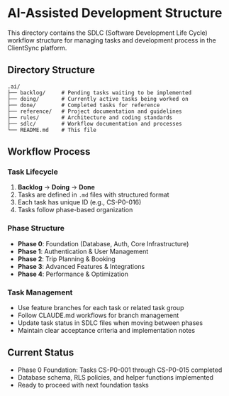 # AI-Assisted Development Structure

This directory contains the SDLC (Software Development Life Cycle) workflow structure for managing tasks and development process in the ClientSync platform.

## Directory Structure

```
.ai/
├── backlog/     # Pending tasks waiting to be implemented
├── doing/       # Currently active tasks being worked on
├── done/        # Completed tasks for reference
├── reference/   # Project documentation and guidelines
├── rules/       # Architecture and coding standards
├── sdlc/        # Workflow documentation and processes
└── README.md    # This file
```

## Workflow Process

### Task Lifecycle
1. **Backlog** → **Doing** → **Done**
2. Tasks are defined in `.md` files with structured format
3. Each task has unique ID (e.g., CS-P0-016)
4. Tasks follow phase-based organization

### Phase Structure
- **Phase 0**: Foundation (Database, Auth, Core Infrastructure)
- **Phase 1**: Authentication & User Management
- **Phase 2**: Trip Planning & Booking
- **Phase 3**: Advanced Features & Integrations
- **Phase 4**: Performance & Optimization

### Task Management
- Use feature branches for each task or related task group
- Follow CLAUDE.md workflows for branch management
- Update task status in SDLC files when moving between phases
- Maintain clear acceptance criteria and implementation notes

## Current Status
- Phase 0 Foundation: Tasks CS-P0-001 through CS-P0-015 completed
- Database schema, RLS policies, and helper functions implemented
- Ready to proceed with next foundation tasks
